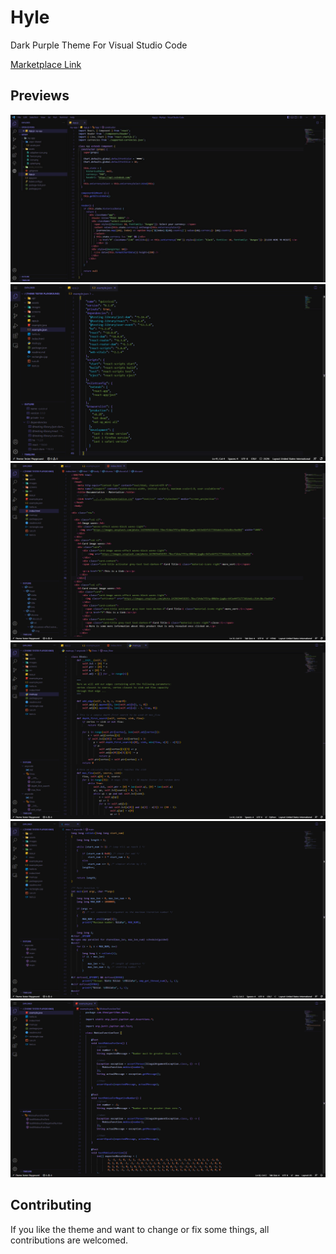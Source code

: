 # Hyle

Dark Purple Theme For Visual Studio Code


[Marketplace Link](https://marketplace.visualstudio.com/items?itemName=Kaosc.hyle)

## Previews

![image description](/assets/preview.jpg)
![image description](/assets/ss1.png)
![image description](/assets/ss2.png)
![image description](/assets/ss3.png)
![image description](/assets/ss4.png)
![image description](/assets/ss5.png)

## Contributing

If you like the theme and want to change or fix some things, all contributions are welcomed.